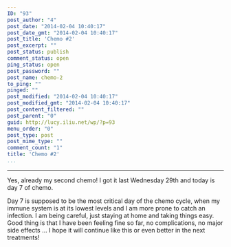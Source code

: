 ```yaml
---
ID: "93"
post_author: "4"
post_date: "2014-02-04 10:40:17"
post_date_gmt: "2014-02-04 10:40:17"
post_title: 'Chemo #2'
post_excerpt: ""
post_status: publish
comment_status: open
ping_status: open
post_password: ""
post_name: chemo-2
to_ping: ""
pinged: ""
post_modified: "2014-02-04 10:40:17"
post_modified_gmt: "2014-02-04 10:40:17"
post_content_filtered: ""
post_parent: "0"
guid: http://lucy.iliu.net/wp/?p=93
menu_order: "0"
post_type: post
post_mime_type: ""
comment_count: "1"
title: 'Chemo #2'
...
```

---

Yes, already my second chemo! I got it last Wednesday 29th and today is day 7 of chemo.

Day 7 is supposed to be the most critical day of the chemo cycle, when my immune system is at its lowest levels and I am more prone to catch an infection. I am being careful, just staying at home and taking things easy. Good thing is that I have been feeling fine so far, no complications, no major side effects ... I hope it will continue like this or even better in the next treatments!
